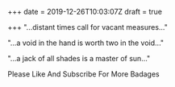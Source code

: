+++
date = 2019-12-26T10:03:07Z
draft = true

+++
"...distant times call for vacant measures..."

"...a void in the hand is worth two in the void..."

"...a jack of all shades is a master of sun..."

Please Like And Subscribe For More Badages